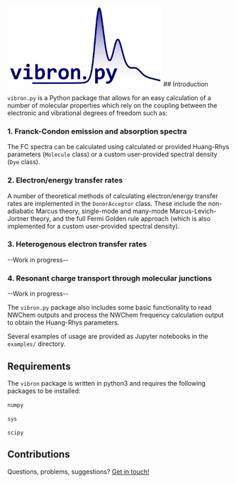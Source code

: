 
<img src="https://github.com/jakubks/vibron/blob/main/vibron_logo.png" width="348">
## Introduction

`vibron.py` is a Python package that allows for an easy calculation of a number of molecular properties which rely on the coupling between the electronic and vibrational degrees of freedom such as:

### 1. Franck-Condon emission and absorption spectra

The FC spectra can be calculated using calculated or provided Huang-Rhys parameters (`Molecule` class) or a custom user-provided spectral density (`Dye` class).

### 2. Electron/energy transfer rates

A number of theoretical methods of calculating electron/energy transfer rates are implemented in the `DonorAcceptor` class. These include the non-adiabatic Marcus theory, single-mode and many-mode Marcus-Levich-Jortner theory, and the full Fermi Golden rule approach (which is also implemented for a custom user-provided spectral density). 

### 3. Heterogenous electron transfer rates
--Work in progress--

### 4. Resonant charge transport through molecular junctions
--Work in progress--

The `vibron.py` package also includes some basic functionality to read NWChem outputs and process the NWChem frequency calculation output to obtain the Huang-Rhys parameters.

Several examples of usage are provided as Jupyter notebooks in the `examples/` directory.

## Requirements

The `vibron` package is written in python3 and requires the following packages to be installed:

`numpy`

`sys`

`scipy`

## Contributions

Questions, problems, suggestions? [Get in touch!](https://sites.google.com/view/jakubksowa#h.p_Y6ozqPgyTCZb)
